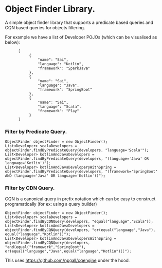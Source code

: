 # Object Finder Library.
A simple object finder library that supports a predicate based queries and CQN based queries for objects filtering.

For example we have a list of Developer POJOs (which can be visualised as below):
```
      [
           {
               "name": "Sai",
               "language": "Kotlin",
               "framework": "SparkJava"
           },
           {
               "name": "Sai",
               "language": "Java",
               "framework": "SpringBoot"
           },
           {
               "name": "Sai",
               "language": "Scala",
               "framework": "Play"
           }
      ]

```

### Filter by Predicate Query.
```
ObjectFinder objectFinder = new ObjectFinder();
List<Developer> scalaDevelopers = objectFinder.findByPredicateQuery(developers, "language='Scala'");
List<Developer> kotlinAndJavaDevelopers = objectFinder.findByPredicateQuery(developers, "(language='Java' OR language='Kotlin')");
List<Developer> kotlinAndJavaDevelopersWithSpring = objectFinder.findByPredicateQuery(developers, "(framework='SpringBoot' AND (language='Java' OR language='Kotlin'))");
```

### Filter by CDN Query.
CQN is a canonical query in prefix notation which can be easy to construct programatically (for ex: using a query builder)
```
ObjectFinder objectFinder = new ObjectFinder();
List<Developer> scalaDevelopers = objectFinder.findByCQNQuery(developers, "equal("language","Scala"));
List<Developer> kotlinAndJavaDevelopers = objectFinder.findByCQNQuery(developers, "or(equal("language","Java"), equal("language","Kotlin"))");
List<Developer> kotlinAndJavaDevelopersWithSpring = objectFinder.findByCQNQuery(developers, "and(equal("framework","SpringBoot"), or(equal("language","Java",equal("language","Kotlin")))");
```  

This uses https://github.com/npgall/cqengine under the hood.